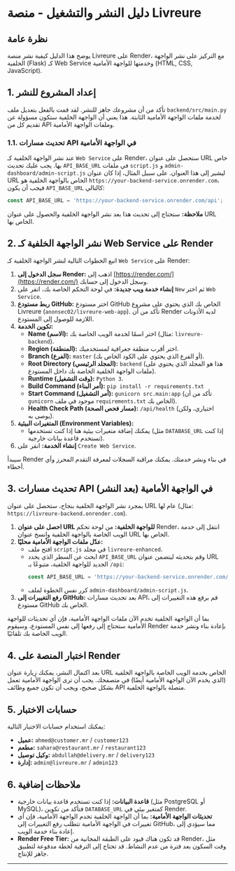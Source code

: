 # دليل النشر والتشغيل - منصة Livreure

## نظرة عامة

يوضح هذا الدليل كيفية نشر منصة Livreure على Render، مع التركيز على نشر الواجهة الخلفية (Flask) كـ Web Service وخدمتها للواجهة الأمامية (HTML, CSS, JavaScript).

## 1. إعداد المشروع للنشر

تأكد من أن مشروعك جاهز للنشر. لقد قمت بالفعل بتعديل ملف `backend/src/main.py` لخدمة ملفات الواجهة الأمامية الثابتة. هذا يعني أن الواجهة الخلفية ستكون مسؤولة عن تقديم كل من API وملفات الواجهة الأمامية.

### 1.1. تحديث مسارات API في الواجهة الأمامية

عند نشر الواجهة الخلفية كـ `Web Service` على Render، ستحصل على عنوان URL خاص بها. يجب عليك تحديث `API_BASE_URL` في ملفات `script.js` و `admin-dashboard/admin-script.js` ليشير إلى هذا العنوان. على سبيل المثال، إذا كان عنوان URL الخاص بالواجهة الخلفية هو `https://your-backend-service.onrender.com`، فيجب أن يكون `API_BASE_URL` كالتالي:

```javascript
const API_BASE_URL = 'https://your-backend-service.onrender.com/api';
```

**ملاحظة:** ستحتاج إلى تحديث هذا بعد نشر الواجهة الخلفية والحصول على عنوان URL الخاص بها.

## 2. نشر الواجهة الخلفية كـ Web Service على Render

اتبع الخطوات التالية لنشر الواجهة الخلفية كـ `Web Service` على Render:

1.  **سجل الدخول إلى Render:** اذهب إلى [https://render.com/](https://render.com/) وسجل الدخول إلى حسابك.
2.  **إنشاء خدمة ويب جديدة:** في لوحة التحكم الخاصة بك، انقر على `New` ثم اختر `Web Service`.
3.  **ربط مستودع GitHub:** اختر مستودع GitHub الخاص بك الذي يحتوي على مشروع Livreure (`anonsec02/livreure-web-app`). تأكد من أن Render لديه الأذونات اللازمة للوصول إلى المستودع.
4.  **تكوين الخدمة:**
    *   **Name (الاسم):** اختر اسمًا لخدمة الويب الخاصة بك (مثال: `livreure-backend`).
    *   **Region (المنطقة):** اختر أقرب منطقة جغرافية لمستخدميك.
    *   **Branch (الفرع):** `master` (أو الفرع الذي يحتوي على الكود الخاص بك).
    *   **Root Directory (المجلد الرئيسي):** `backend` (هذا هو المجلد الذي يحتوي على ملفات الواجهة الخلفية الخاصة بك داخل المستودع).
    *   **Runtime (وقت التشغيل):** `Python 3`.
    *   **Build Command (أمر البناء):** `pip install -r requirements.txt`
    *   **Start Command (أمر التشغيل):** `gunicorn src.main:app` (تأكد من أن `gunicorn` موجود في ملف `requirements.txt` الخاص بك).
    *   **Health Check Path (مسار فحص الصحة):** `/api/health` (اختياري، ولكن يوصى به).
5.  **المتغيرات البيئية (Environment Variables):**
    *   يمكنك إضافة متغيرات بيئية هنا إذا كنت تستخدمها (مثل `DATABASE_URL` إذا كنت تستخدم قاعدة بيانات خارجية).
6.  **إنشاء الخدمة:** انقر على `Create Web Service`.

سيبدأ Render في بناء ونشر خدمتك. يمكنك مراقبة السجلات لمعرفة التقدم المحرز وأي أخطاء.

## 3. تحديث مسارات API في الواجهة الأمامية (بعد النشر)

بمجرد نشر الواجهة الخلفية بنجاح، ستحصل على عنوان URL عام لها (مثال: `https://livreure-backend.onrender.com`).

1.  **احصل على عنوان URL للواجهة الخلفية:** من لوحة تحكم Render، انتقل إلى خدمة الويب الخاصة بالواجهة الخلفية وانسخ عنوان URL الخاص بها.
2.  **عدّل ملفات الواجهة الأمامية محليًا:**
    *   افتح ملف `script.js` في مجلد `livreure-enhanced`.
    *   ابحث عن السطر الذي يحدد `API_BASE_URL` وقم بتحديثه ليتضمن عنوان URL الجديد للواجهة الخلفية، متبوعًا بـ `/api`:
        ```javascript
        const API_BASE_URL = 'https://your-backend-service.onrender.com/api';
        ```
    *   كرر نفس الخطوة لملف `admin-dashboard/admin-script.js`.
3.  **رفع التغييرات إلى GitHub:** بعد تحديث مسارات API، قم برفع هذه التغييرات إلى مستودع GitHub الخاص بك.

بما أن الواجهة الخلفية تخدم الآن ملفات الواجهة الأمامية، فإن أي تحديثات للواجهة الأمامية ستحتاج إلى رفعها إلى نفس المستودع، وسيقوم Render بإعادة بناء ونشر خدمة الويب الخاصة بك تلقائيًا.

## 4. اختبار المنصة على Render

بعد اكتمال النشر، يمكنك زيارة عنوان URL الخاص بخدمة الويب الخاصة بالواجهة الخلفية (الذي يخدم الآن الواجهة الأمامية أيضًا) في متصفحك. يجب أن ترى الواجهة الأمامية تعمل بشكل صحيح، ويجب أن تكون جميع وظائف API متصلة بالواجهة الخلفية.

## 5. حسابات الاختبار

يمكنك استخدام حسابات الاختبار التالية:

*   **عميل:** `ahmed@customer.mr` / `customer123`
*   **مطعم:** `sahara@restaurant.mr` / `restaurant123`
*   **وكيل توصيل:** `abdullah@delivery.mr` / `delivery123`
*   **إدارة:** `admin@livreure.mr` / `admin123`

## 6. ملاحظات إضافية

*   **قاعدة البيانات:** إذا كنت تستخدم قاعدة بيانات خارجية (مثل PostgreSQL أو MySQL)، فتأكد من تكوين `DATABASE_URL` كمتغير بيئي في Render.
*   **تحديثات الواجهة الأمامية:** بما أن الواجهة الخلفية تخدم الواجهة الأمامية، فإن أي تغييرات في الواجهة الأمامية تتطلب رفع التغييرات إلى GitHub، مما سيؤدي إلى إعادة بناء خدمة الويب.
*   **Render Free Tier:** قد تكون هناك قيود على الطبقة المجانية من Render، مثل وقت السكون بعد فترة من عدم النشاط. قد تحتاج إلى الترقية لخطة مدفوعة لتطبيق جاهز للإنتاج.

---

